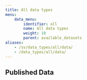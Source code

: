 ```yaml
---
title: All data types
menu:
    data_menu:
        identifier: all
        name: All data types
        weight: 10
        parent: available_datasets
aliases:
    - /sv/data_types/all/data/
    - /data_types/all/data/
---
```

## Published Data
